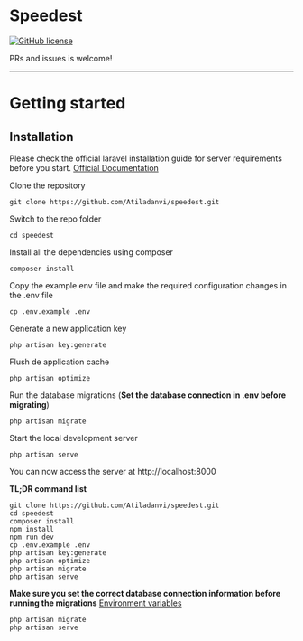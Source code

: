 # Speedest

[![GitHub license](https://img.shields.io/github/license/gothinkster/laravel-realworld-example-app.svg)](https://raw.githubusercontent.com/gothinkster/laravel-realworld-example-app/master/LICENSE)

PRs and issues is welcome!

----------

# Getting started

## Installation

Please check the official laravel installation guide for server requirements before you start. [Official Documentation](https://laravel.com/docs/5.8/installation#installation)


Clone the repository

    git clone https://github.com/Atiladanvi/speedest.git

Switch to the repo folder

    cd speedest

Install all the dependencies using composer

    composer install

Copy the example env file and make the required configuration changes in the .env file

    cp .env.example .env

Generate a new application key

    php artisan key:generate
    
Flush de application cache

    php artisan optimize

Run the database migrations (**Set the database connection in .env before migrating**)

    php artisan migrate

Start the local development server

    php artisan serve

You can now access the server at http://localhost:8000

**TL;DR command list**

    git clone https://github.com/Atiladanvi/speedest.git
    cd speedest
    composer install
    npm install
    npm run dev
    cp .env.example .env
    php artisan key:generate
    php artisan optimize
    php artisan migrate
    php artisan serve
    
**Make sure you set the correct database connection information before running the migrations** [Environment variables](#environment-variables)

    php artisan migrate
    php artisan serve
